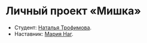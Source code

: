 # Личный проект «Мишка» 

* Студент: [Наталья Трофимова](https://up.htmlacademy.ru/adaptive/24/user/436529).
* Наставник: [Мария Наг](https://htmlacademy.ru/profile/id47061).

